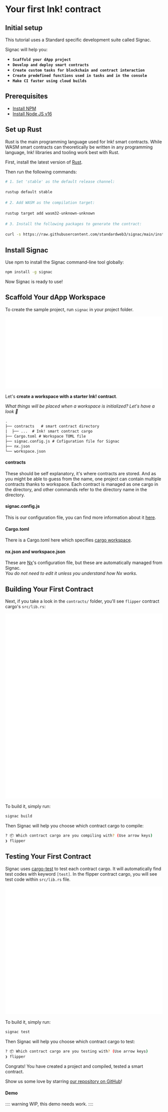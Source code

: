 # Your first Ink! contract

## Initial setup

This tutorial uses a Standard specific development suite called Signac.

Signac will help you:

* **`Scaffold your dApp project`**
* **`Develop and deploy smart contracts`**
* **`Create custom tasks for blockchain and contract interaction`**
* **`Create predefined functions used in tasks and in the console`**
* **`Make CI faster using cloud builds`**

## Prerequisites

- [Install NPM](https://www.npmjs.com/)
- [Install Node JS v16](https://nodejs.org/download/release/latest-v16.x/)

## Set up Rust

Rust is the main programming language used for Ink! smart contracts. While WASM smart contracts can theoretically be written in any programming language, Ink! libraries and tooling work best with Rust.

First, install the latest version of [Rust](https://www.rust-lang.org/tools/install).  

Then run the following commands:

```sh
# 1. Set 'stable' as the default release channel:

rustup default stable

# 2. Add WASM as the compilation target:

rustup target add wasm32-unknown-unknown

# 3. Install the following packages to generate the contract:

curl -s https://raw.githubusercontent.com/standardweb3/signac/main/install-cargo-contract.sh | bash -s 
```

## Install Signac

Use npm to install the Signac command-line tool globally:

```sh
npm install -g signac
```

Now Signac is ready to use!

## Scaffold Your dApp Workspace

To create the sample project, run `signac` in your project folder.

![](./assets/signac-init.svg)

Let's **create a workspace with a starter Ink! contract**.

*What things will be placed when a workspace is initialized? Let's have a look 👀*

```
.
├── contracts   # smart contract directory
|  ├── ...  # Ink! smart contract cargo  
├── Cargo.toml # Workspace TOML file
├── signac.config.js # Cofiguration file for Signac
├── nx.json 
└── workspace.json  
```
#### contracts
These should be self explanatory, it's where contracts are stored. And as you might be able to guess from the name, one project can contain multiple contracts thanks to workspace. Each contract is managed as one cargo in the directory, and other commands refer to the directory name in the directory.

#### signac.config.js
This is our configuration file, you can find more information about it [here]().

#### Cargo.toml
There is a Cargo.toml here which specifies [cargo workspace](https://doc.rust-lang.org/book/ch14-03-cargo-workspaces.html).

#### nx.json and workspace.json

These are [Nx](https://nx.dev/getting-started/intro)'s configuration file, but these are automatically managed from Signac. <br>*You do not need to edit it unless you understand how Nx works.*

## Building Your First Contract

Next, if you take a look in the `contracts/` folder, you'll see `flipper` contract cargo's `src/lib.rs`:

![](./assets/ink-build.svg)

To build it, simply run:
```sh
signac build
```

Then Signac will help you choose which contract cargo to compile:
```sh
? 📦 Which contract cargo are you compiling with? (Use arrow keys)
❯ flipper
```

## Testing Your First Contract

Signac uses [cargo-test](https://doc.rust-lang.org/cargo/commands/cargo-test.html) to test each contract cargo. It will automatically find test codes with keyword `[test]`. In the flipper contract cargo, you will see test code within `src/lib.rs` file.

![](./assets/ink-test.svg)

To build it, simply run:
```sh
signac test
```

Then Signac will help you choose which contract cargo to test:
```sh
? 📦 Which contract cargo are you testing with? (Use arrow keys)
❯ flipper
```

Congrats! You have created a project and compiled, tested a smart contract.

Show us some love by starring [our repository on GitHub](https://github.com/standardweb3/docs)!️


#### Demo

:::: warning
WIP, this demo needs work.
::::

